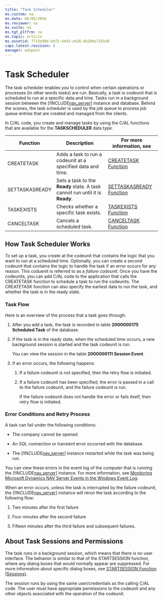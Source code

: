 ```yaml
---
title: "Task Scheduler"
ms.custom: na
ms.date: 06/05/2016
ms.reviewer: na
ms.suite: na
ms.tgt_pltfrm: na
ms.topic: article
ms.assetid: 7715e99d-ebf2-4443-a426-6b2b0a72d148
caps.latest.revision: 4
manager: edupont
---
```

# Task Scheduler
The task scheduler enables you to control when certain operations or processes \(in other words *tasks*\) are run. Basically, a task is codeunit that is scheduled to run at a specific data and time. Tasks run in a background session between the [!INCLUDE[nav_server](../dynamics-nav/includes/nav_server_md.md)] instance and database. Behind the scenes, the task scheduler is used by the job queue to process job queue entries that are created and managed from the clients.  
  
 In C\/AL code, you create and manage tasks by using the C\/AL functions that are available for the **TASKSCHEDULER** data type.  
  
|Function|Description|For more information, see|  
|--------------|-----------------|-------------------------------|  
|CREATETASK|Adds a task to run a codeunit at a specified data and time.|[CREATETASK Function](../dynamics-nav/CREATETASK-Function.md)|  
|SETTASKASREADY|Sets a task to the **Ready** state. A task cannot run until it is **Ready**.|[SETTASKASREADY Function](../dynamics-nav/SETTASKASREADY-Function.md)|  
|TASKEXISTS|Checks whether a specific task exists.|[TASKEXISTS Function](../dynamics-nav/TASKEXISTS-Function.md)|  
|CANCELTASK|Cancels a scheduled task.|[CANCELTASK Function](../dynamics-nav/CANCELTASK-Function.md)|  
  
## How Task Scheduler Works  
 To set up a task, you create at the codeunit that contains the logic that you want to run at a scheduled time. Optionally, you can create a second codeunit that contains the logic to handle the task if an error occurs for any reason. This coduenit is referred to as a *failure codeunit*. Once you have the codeunits, you can add C\/AL code to the application that calls the CREATETASK function to schedule a task to run the codeunits. The CREATETASK function can also specify the earliest data to run the task, and whether the task is in the ready state.  
  
### Task Flow  
 Here is an overview of the process that a task goes through:  
  
1.  After you add a task, the task is recorded in table **2000000175 Scheduled Task** of the database.  
  
2.  If the task is in the ready state, when the scheduled time occurs, a new background session is started and the task codeunit is run.  
  
     You can view the session in the table **2000000111 Session Event**.  
  
3.  If an error occurs, the following happens:  
  
    1.  If a failure codeunit is not specified, then the retry flow is initiated.  
  
    2.  If a failure codeunit has been specified, the error is passed in a call to the failure codeunit, and the failure codeunit is run.  
  
         If the failure codeunit does not handle the error or fails itself, then retry flow is initiated.  
  
### Error Conditions and Retry Process  
 A task can fail under the following conditions:  
  
-   The company cannot be opened.  
  
-   An SQL connection or transient error occurred with the database.  
  
-   The [!INCLUDE[nav_server](../dynamics-nav/includes/nav_server_md.md)] instance restarted while the task was being run.  
  
 You can view these errors in the event log of the computer that is running the [!INCLUDE[nav_server](../dynamics-nav/includes/nav_server_md.md)] instance. For more information, see [Monitoring Microsoft Dynamics NAV Server Events in the Windows Event Log](../dynamics-nav/Monitoring-Microsoft-Dynamics-NAV-Server-Events-in-the-Windows-Event-Log.md).  
  
 When an error occurs, unless the task is interrupted by the failure codeunit, the [!INCLUDE[nav_server](../dynamics-nav/includes/nav_server_md.md)] instance will rerun the task according to the following flow:  
  
1.  Two minutes after the first failure  
  
2.  Four minutes after the second failure  
  
3.  Fifteen minutes after the third failure and subsequent failures.  
  
## About Task Sessions and Permissions  
 The task runs in a background session, which means that there is no user interface. The behavior is similar to that of the STARTSESSION function, where any dialog boxes that would normally appear are suppressed. For more information about specific dialog boxes, see [STARTSESSION Function \(Sessions\)](../dynamics-nav/STARTSESSION-Function--Sessions-.md).  
  
 The session runs by using the same user\/credentials as the calling C\/AL code. The user must have appropriate permissions to the codeunit and any other objects associated with the operation of the codeunit.